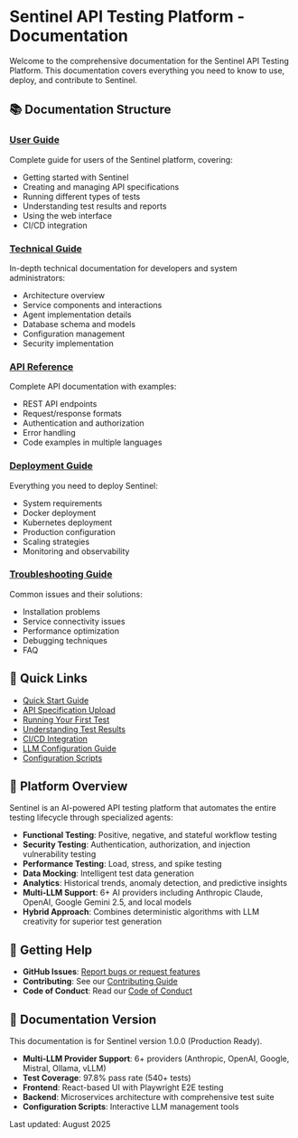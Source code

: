 # Sentinel API Testing Platform - Documentation

Welcome to the comprehensive documentation for the Sentinel API Testing Platform. This documentation covers everything you need to know to use, deploy, and contribute to Sentinel.

## 📚 Documentation Structure

### [User Guide](./user-guide/index.md)
Complete guide for users of the Sentinel platform, covering:
- Getting started with Sentinel
- Creating and managing API specifications
- Running different types of tests
- Understanding test results and reports
- Using the web interface
- CI/CD integration

### [Technical Guide](./technical-guide/index.md)
In-depth technical documentation for developers and system administrators:
- Architecture overview
- Service components and interactions
- Agent implementation details
- Database schema and models
- Configuration management
- Security implementation

### [API Reference](./api-reference/index.md)
Complete API documentation with examples:
- REST API endpoints
- Request/response formats
- Authentication and authorization
- Error handling
- Code examples in multiple languages

### [Deployment Guide](./deployment/index.md)
Everything you need to deploy Sentinel:
- System requirements
- Docker deployment
- Kubernetes deployment
- Production configuration
- Scaling strategies
- Monitoring and observability

### [Troubleshooting Guide](./troubleshooting/index.md)
Common issues and their solutions:
- Installation problems
- Service connectivity issues
- Performance optimization
- Debugging techniques
- FAQ

## 🚀 Quick Links

- [Quick Start Guide](./user-guide/quick-start.md)
- [API Specification Upload](./user-guide/specifications.md)
- [Running Your First Test](./user-guide/first-test.md)
- [Understanding Test Results](./user-guide/test-results.md)
- [CI/CD Integration](./user-guide/cicd-integration.md)
- [LLM Configuration Guide](../sentinel_backend/docs/llm-configuration-guide.md)
- [Configuration Scripts](../sentinel_backend/scripts/README.md)

## 🔧 Platform Overview

Sentinel is an AI-powered API testing platform that automates the entire testing lifecycle through specialized agents:

- **Functional Testing**: Positive, negative, and stateful workflow testing
- **Security Testing**: Authentication, authorization, and injection vulnerability testing
- **Performance Testing**: Load, stress, and spike testing
- **Data Mocking**: Intelligent test data generation
- **Analytics**: Historical trends, anomaly detection, and predictive insights
- **Multi-LLM Support**: 6+ AI providers including Anthropic Claude, OpenAI, Google Gemini 2.5, and local models
- **Hybrid Approach**: Combines deterministic algorithms with LLM creativity for superior test generation

## 📖 Getting Help

- **GitHub Issues**: [Report bugs or request features](https://github.com/proffesor-for-testing/sentinel-api-testing/issues)
- **Contributing**: See our [Contributing Guide](../CONTRIBUTING.md)
- **Code of Conduct**: Read our [Code of Conduct](../CODE_OF_CONDUCT.md)

## 🔄 Documentation Version

This documentation is for Sentinel version 1.0.0 (Production Ready).
- **Multi-LLM Provider Support**: 6+ providers (Anthropic, OpenAI, Google, Mistral, Ollama, vLLM)
- **Test Coverage**: 97.8% pass rate (540+ tests)
- **Frontend**: React-based UI with Playwright E2E testing
- **Backend**: Microservices architecture with comprehensive test suite
- **Configuration Scripts**: Interactive LLM management tools

Last updated: August 2025
